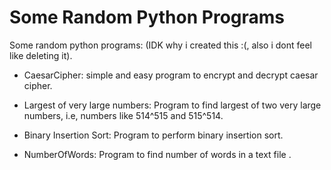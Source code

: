 # Some Random Python Programs
Some random python programs: (IDK why i created this :(, also i dont feel like deleting it).

* CaesarCipher: 
  simple and easy program to encrypt and decrypt caesar cipher.

* Largest of very large numbers: 
  Program to find largest of two very large numbers, i.e, numbers like 514^515 and 515^514.

* Binary Insertion Sort: 
  Program to perform binary insertion sort.
  
* NumberOfWords: 
  Program to find number of words in a text file .

